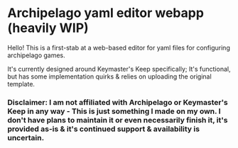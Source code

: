 # Archipelago yaml editor webapp (heavily WIP)

Hello! This is a first-stab at a web-based editor for yaml files for configuring archipelago games.

It's currently designed around Keymaster's Keep specifically; It's functional, but has some implementation quirks & relies on uploading the original template.

### Disclaimer: I am not affiliated with Archipelago or Keymaster's Keep in any way - This is just something I made on my own. I don't have plans to maintain it or even necessarily finish it, it's provided as-is & it's continued support & availability is uncertain.
